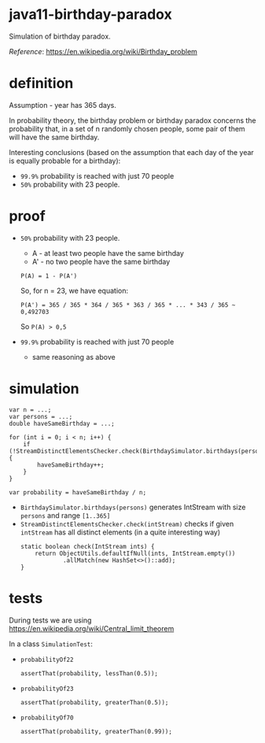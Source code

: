# java11-birthday-paradox
Simulation of birthday paradox.

_Reference_: https://en.wikipedia.org/wiki/Birthday_problem

# definition
Assumption - year has 365 days.

In probability theory, the birthday problem or birthday paradox concerns 
the probability that, in a set of n randomly chosen people, some pair of 
them will have the same birthday.

Interesting conclusions (based on the assumption that each day of the year 
is equally probable for a birthday):
* `99.9%` probability is reached with just 70 people
* `50%` probability with 23 people. 

# proof
* `50%` probability with 23 people. 
    * A - at least two people have the same birthday
    * A' - no two people have the same birthday
    
    `P(A) = 1 - P(A')`
    
    So, for n = 23, we have equation:
    
    `P(A') = 365 / 365 * 364 / 365 * 363 / 365 * ... * 343 / 365 ~ 0,492703`
    
    So `P(A) > 0,5`
* `99.9%` probability is reached with just 70 people
    * same reasoning as above
# simulation
```
var n = ...;
var persons = ...;
double haveSameBirthday = ...;

for (int i = 0; i < n; i++) {
    if (!StreamDistinctElementsChecker.check(BirthdaySimulator.birthdays(persons))) {
        haveSameBirthday++;
    }
}

var probability = haveSameBirthday / n;
```
* `BirthdaySimulator.birthdays(persons)` generates IntStream with size `persons` 
and range `[1..365]`
* `StreamDistinctElementsChecker.check(intStream)` checks if given `intStream`
has all distinct elements (in a quite interesting way)
    ```
    static boolean check(IntStream ints) {
        return ObjectUtils.defaultIfNull(ints, IntStream.empty())
                .allMatch(new HashSet<>()::add);
    }    
    ```

# tests
During tests we are using https://en.wikipedia.org/wiki/Central_limit_theorem

In a class `SimulationTest`:
* `probabilityOf22`
    ```
    assertThat(probability, lessThan(0.5));
    ```
* `probabilityOf23`
    ```
    assertThat(probability, greaterThan(0.5));
    ```
* `probabilityOf70`
    ```
    assertThat(probability, greaterThan(0.99));
    ```